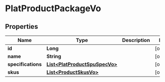 

# PlatProductPackageVo


## Properties

Name | Type | Description | Notes
------------ | ------------- | ------------- | -------------
**id** | **Long** |  |  [optional]
**name** | **String** |  |  [optional]
**specifications** | [**List&lt;PlatProductSpuSpecVo&gt;**](PlatProductSpuSpecVo.md) |  |  [optional]
**skus** | [**List&lt;ProductSkusVo&gt;**](ProductSkusVo.md) |  |  [optional]



